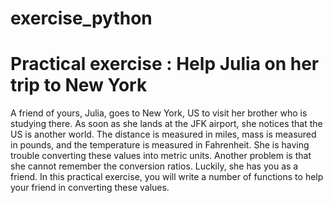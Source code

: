 # exercise_python
# Practical exercise :  Help Julia on her trip to New York

A friend of yours, Julia, goes to New York, US to visit her brother who is studying there. As soon as she lands at the JFK airport, she notices that the US is another world. The distance is measured in miles, mass is measured in pounds, and the temperature is measured in Fahrenheit. She is having trouble converting these values into metric units. Another problem is that she cannot remember the conversion ratios. Luckily, she has you as a friend. In this practical exercise, you will write a number of functions to help your friend in converting these values.
